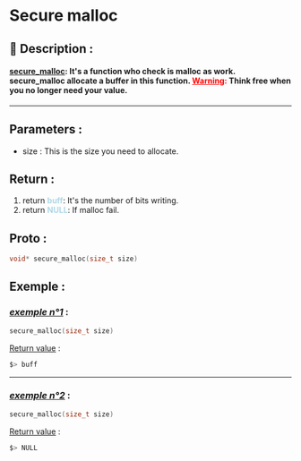 # Secure malloc

## 📝 Description :
#### <u>**secure_malloc**</u>: It's a function who check is malloc as work. secure_malloc allocate a buffer in this function. <span style="color:red"> <u>**Warning**</u>:</span> **Think free when you no longer need your value.**
---
## Parameters :
- size : This is the size you need to allocate.

## Return :
1. return <span style="color:lightblue"> **buff**</span>: It's the number of bits writing.
2. return <span style="color:lightblue">**NULL**</span>: If malloc fail.

## Proto :
```c
void* secure_malloc(size_t size)
```

## Exemple : 

### <u>*exemple n°1*</u> :
```c
secure_malloc(size_t size)
```
<u>Return value</u> :
```c
$> buff
```
---

### <u>*exemple n°2*</u> :
```c
secure_malloc(size_t size)
```
<u>Return value</u> :
```c
$> NULL
```